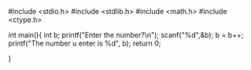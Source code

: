 #include <stdio.h>
#include <stdlib.h>
#include <math.h>
#include <ctype.h>

int main(){
    int b;
    printf("Enter the number?\n");
    scanf("%d",&b);
    b = b++;
    printf("The number u enter is %d", b);
    return 0;
    
}
